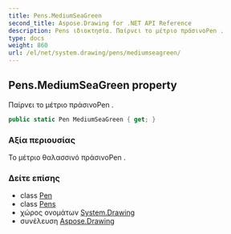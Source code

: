 ```yaml
---
title: Pens.MediumSeaGreen
second_title: Aspose.Drawing for .NET API Reference
description: Pens ιδιοκτησία. Παίρνει το μέτριο πράσινοPen .
type: docs
weight: 860
url: /el/net/system.drawing/pens/mediumseagreen/
---
```

## Pens.MediumSeaGreen property

Παίρνει το μέτριο πράσινοPen .

```csharp
public static Pen MediumSeaGreen { get; }
```

### Αξία περιουσίας

Το μέτριο θαλασσινό πράσινοPen .

### Δείτε επίσης

* class [Pen](../../pen/)
* class [Pens](../)
* χώρος ονομάτων [System.Drawing](../../pens/)
* συνέλευση [Aspose.Drawing](../../../)


